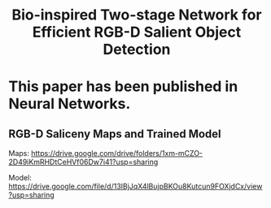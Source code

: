 
# <p align=center>Bio-inspired Two-stage Network for Efficient RGB-D Salient Object Detection</p>
# This paper has been published in Neural Networks.
## RGB-D Saliceny Maps and Trained Model
Maps: https://drive.google.com/drive/folders/1xm-mCZO-2D49iKmRHDtCeHVf06Dw7i41?usp=sharing  

Model: https://drive.google.com/file/d/13IBjJqX4lBujpBKOu8Kutcun9FOXjdCx/view?usp=sharing

